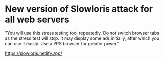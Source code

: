 # New version of Slowloris attack for all web servers
"You will use this stress testing tool repeatedly. Do not switch browser tabs as the stress test will stop. It may display some ads initially, after which you can use it easily. Use a VPS browser for greater power."

 https://slowloris.netlify.app/
 
